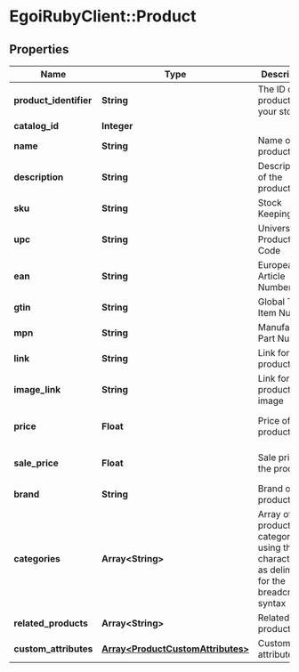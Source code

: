 # EgoiRubyClient::Product

## Properties
Name | Type | Description | Notes
------------ | ------------- | ------------- | -------------
**product_identifier** | **String** | The ID of the product in your store | [optional] 
**catalog_id** | **Integer** |  | [optional] 
**name** | **String** | Name of the product | [optional] 
**description** | **String** | Description of the product | [optional] 
**sku** | **String** | Stock Keeping Unit | [optional] 
**upc** | **String** | Universal Product Code | [optional] 
**ean** | **String** | European Article Numbering | [optional] 
**gtin** | **String** | Global Trade Item Number | [optional] 
**mpn** | **String** | Manufacturer Part Number | [optional] 
**link** | **String** | Link for the product | [optional] 
**image_link** | **String** | Link for the product image | [optional] 
**price** | **Float** | Price of the product | [optional] [default to 0]
**sale_price** | **Float** | Sale price of the product | [optional] [default to 0]
**brand** | **String** | Brand of the product | [optional] 
**categories** | **Array&lt;String&gt;** | Array of product categories, using the character &#39;&gt;&#39; as delimiter for the breadcrumb                                 syntax | [optional] 
**related_products** | **Array&lt;String&gt;** | Related products | [optional] 
**custom_attributes** | [**Array&lt;ProductCustomAttributes&gt;**](ProductCustomAttributes.md) | Custom attributes | [optional] 


